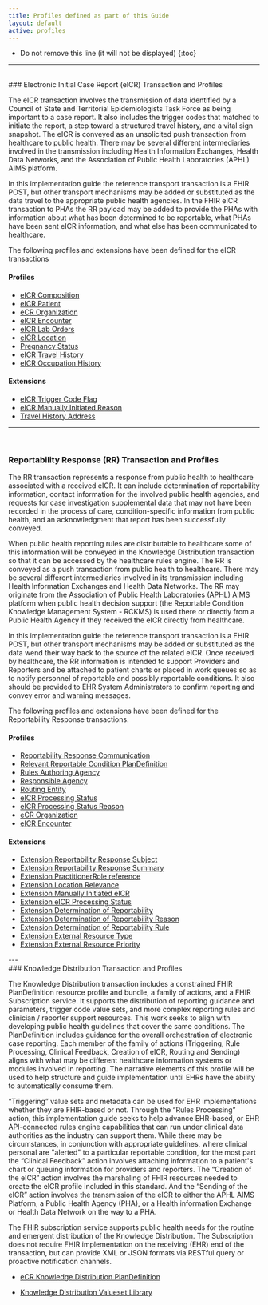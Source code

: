 ```yaml
---
title: Profiles defined as part of this Guide
layout: default
active: profiles
---
```


<!-- { :.no_toc } -->

<!-- TOC  the css styling for this is \pages\assets\css\project.css under 'markdown-toc'-->

* Do not remove this line (it will not be displayed)
{:toc}

<!-- end TOC -->

---
<br />
### Electronic Initial Case Report (eICR) Transaction and Profiles

The eICR transaction involves the transmission of data identified by a Council of State and Territorial Epidemiologists Task Force as being important to a case report.
It also includes the trigger codes that matched to initiate the report, a step toward a structured travel history, and a vital sign snapshot.
The eICR is conveyed as an unsolicited push transaction from healthcare to public health.
There may be several different intermediaries involved in the transmission including Health Information Exchanges, Health Data Networks, and the Association of Public Health Laboratories (APHL) AIMS platform. 

In this implementation guide the reference transport transaction is a FHIR POST, but other transport mechanisms may be added or substituted as the data travel to the appropriate public health agencies.
In the FHIR eICR transaction to PHAs the RR payload may be added to provide the PHAs with information about what has been determined to be reportable, what PHAs have been sent eICR information, and what else has been communicated to healthcare.

The following profiles and extensions have been defined for the eICR transactions

#### Profiles
<ul>
  <li><a href="StructureDefinition-eicr-composition.html">eICR Composition</a></li>
  <li><a href="StructureDefinition-ecr-patient.html">eICR Patient</a></li>
  <li><a href="StructureDefinition-ecr-organization.html">eCR Organization</a></li>
  <li><a href="StructureDefinition-eicr-encounter.html">eICR Encounter</a></li>
  <li><a href="StructureDefinition-eicr-procedurerequest.html">eICR Lab Orders</a></li>
  <li><a href="StructureDefinition-eicr-location.html">eICR Location</a></li>
  <li><a href="StructureDefinition-pregnancy-status.html">Pregnancy Status</a></li>
  <li><a href="StructureDefinition-eicr-travel-history.html">eICR Travel History</a></li>
  <li><a href="StructureDefinition-eicr-occupationhistory.html">eICR Occupation History</a></li>
</ul>

#### Extensions
<ul>
  <li><a href="StructureDefinition-extension-eicr-trigger-code-flag.html">eICR Trigger Code Flag</a></li>
  <li><a href="StructureDefinition-extension-eicr-manually-initiated-reason.html">eICR Manually Initiated Reason</a></li>
  <li><a href="StructureDefinition-extension-eicr-travel-history-address.html">Travel History Address</a></li>
</ul>

---
<br />

### Reportability Response (RR) Transaction and Profiles

The RR transaction represents a response from public health to healthcare associated with a received eICR.
It can include determination of reportability information, contact information for the involved public health agencies, and requests for case investigation supplemental data that may not have been recorded in the process of care, condition-specific information from public health, and an acknowledgment that report has been successfully conveyed. 

When public health reporting rules are distributable to healthcare some of this information will be conveyed in the Knowledge Distribution transaction so that it can be accessed by the healthcare rules engine.
The RR is conveyed as a push transaction from public health to healthcare.
There may be several different intermediaries involved in its transmission including Health Information Exchanges and Health Data Networks.
The RR may originate from the Association of Public Health Laboratories (APHL) AIMS platform when public health decision support (the Reportable Condition Knowledge Management System - RCKMS) is used there or directly from a Public Health Agency if they received the eICR directly from healthcare. 

In this implementation guide the reference transport transaction is a FHIR POST, but other transport mechanisms may be added or substituted as the data wend their way back to the source of the related eICR.
Once received by healthcare, the RR information is intended to support Providers and Reporters and be attached to patient charts or placed in work queues so as to notify personnel of reportable and possibly reportable conditions.
It also should be provided to EHR System Administrators to confirm reporting and convey error and warning messages.

The following profiles and extensions have been defined for the Reportability Response transactions.

#### Profiles
<ul>
  <li><a href="StructureDefinition-rr-communication.html">Reportability Response Communication</a></li>
  <li><a href="StructureDefinition-rr-relevant-reportable-condition-plandefinition.html">Relevant Reportable Condition PlanDefinition</a></li>
  <li><a href="StructureDefinition-rr-rules-authoring-agency.html">Rules Authoring Agency</a></li>
  <li><a href="StructureDefinition-rr-responsible-agency.html">Responsible Agency</a></li>
  <li><a href="StructureDefinition-rr-routing-entity.html">Routing Entity</a></li>
  <li><a href="StructureDefinition-rr-eicr-processing-status.html">eICR Processing Status</a></li>
  <li><a href="StructureDefinition-rr-eicr-processing-status-reason.html">eICR Processing Status Reason</a></li>
  <li><a href="StructureDefinition-ecr-organization.html">eCR Organization</a></li>
  <li><a href="StructureDefinition-eicr-encounter.html">eICR Encounter</a></li>
</ul>

#### Extensions
<ul>
  <li><a href="StructureDefinition-extension-rr-subject.html">Extension Reportability Response Subject</a></li>
  <li><a href="StructureDefinition-extension-rr-summary.html">Extension Reportability Response Summary</a></li>
  <li><a href="StructureDefinition-extension-ecr-practitionerrole.html">Extension PractitionerRole reference</a></li>
  <li><a href="StructureDefinition-extension-rr-location-relevance.html">Extension Location Relevance</a></li>
  <li><a href="StructureDefinition-extension-rr-manually-initiated-eicr.html">Extension Manually Initiated eICR</a></li>
  <li><a href="StructureDefinition-extension-rr-eicr-processing-status.html">Extension eICR Processing Status</a></li>
  <li><a href="StructureDefinition-extension-rr-determination-of-reportability.html">Extension Determination of Reportability</a></li>
  <li><a href="StructureDefinition-extension-rr-determination-of-reportability-reason.html">Extension Determination of Reportability Reason</a></li>
  <li><a href="StructureDefinition-extension-rr-determination-of-reportability-rule.html">Extension Determination of Reportability Rule</a></li>
  <li><a href="StructureDefinition-extension-rr-external-resource-type.html">Extension External Resource Type</a></li>
  <li><a href="StructureDefinition-extension-rr-priority.html">Extension External Resource Priority</a></li>
<!--  <li><a href="StructureDefinition-extension-rr-eicr-receipt-time.html">Extension eICR Receipt Time</a></li> -->
</ul>
---
<br/>
### Knowledge Distribution Transaction and Profiles

The Knowledge Distribution transaction includes a constrained FHIR PlanDefinition resource profile and bundle, a family of actions, and a FHIR Subscription service. 
It supports the distribution of reporting guidance and parameters, trigger code value sets, and more complex reporting rules and clinician / reporter support resources.
This work seeks to align with developing public health guidelines that cover the same conditions.
The PlanDefinition includes guidance for the overall orchestration of electronic case reporting.
Each member of the family of actions (Triggering, Rule Processing, Clinical Feedback, Creation of eICR, Routing and Sending) aligns with what may be different healthcare information systems or modules involved in reporting.
The narrative elements of this profile will be used to help structure and guide implementation until EHRs have the ability to automatically consume them. 

“Triggering” value sets and metadata can be used for EHR implementations whether they are FHIR-based or not.
Through the “Rules Processing” action, this implementation guide seeks to help advance EHR-based, or EHR API-connected rules engine capabilities that can run under clinical data authorities as the industry can support them.
While there may be circumstances, in conjunction with appropriate guidelines, where clinical personal are "alerted" to a particular reportable condition, for the most part the “Clinical Feedback” action involves attaching information to a patient's chart or queuing information for providers and reporters.
The “Creation of the eICR” action involves the marshaling of FHIR resources needed to create the eICR profile included in this standard.
And the “Sending of the eICR” action involves the transmission of the eICR to either the APHL AIMS Platform, a Public Health Agency (PHA), or a Health information Exchange or Health Data Network on the way to a PHA.

The FHIR subscription service supports public health needs for the routine and emergent distribution of the Knowledge Distribution.
The Subscription does not require FHIR implementation on the receiving (EHR) end of the transaction, but can provide XML or JSON formats via RESTful query or proactive notification channels. 

<ul>
  <li><a href="StructureDefinition-ecr-knowledge-distribution.html">eCR Knowledge Distribution PlanDefinition</a></li>
</ul>

<ul>
  <li><a href="StructureDefinition-knowledge-distribution-valueset-library.html">Knowledge Distribution Valueset Library</a></li>
</ul>
